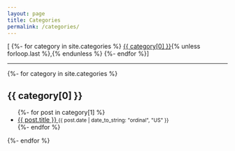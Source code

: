 ```yaml
---
layout: page
title: Categories
permalink: /categories/
---
```


<div class="post-info">
  <span>[
  {%- for category in site.categories %}
    <a href="#{{ category[0] | slugify: 'pretty' }}">{{ category[0] }}</a>{% unless forloop.last %},{% endunless %}
  {%- endfor %}]
  </span>
</div>
<hr/>
<div class="categories">
{%- for category in site.categories %}
  <h2 id="{{ category[0] | slugify: 'pretty' }}">{{ category[0] }}</h2>
  <ul>
  {%- for post in category[1] %}
    <li>
      <a href="{{ post.url | relative_url }}">
        {{ post.title }}
      </a>
      <small><time datetime="{{ post.date | date_to_xmlschema }}">{{ post.date | date_to_string: "ordinal", "US" }}</time></small>
    </li>
  {%- endfor %}
  </ul>
{%- endfor %}
</div>
